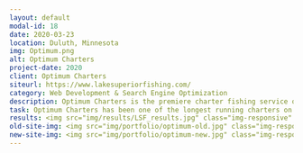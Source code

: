 ```yaml
---
layout: default
modal-id: 18
date: 2020-03-23
location: Duluth, Minnesota
img: Optimum.png
alt: Optimum Charters
project-date: 2020
client: Optimum Charters
siteurl: https://www.lakesuperiorfishing.com/
category: Web Development & Search Engine Optimization
description: Optimum Charters is the premiere charter fishing service on Lake Superior. From their base in Duluth/Superior, we have built a reputation for our outstanding customer service and memorable experiences on beautiful Lake Superior.
task: Optimum Charters has been one of the longest running charters on Lake Superior. They had historically dominated search results with minimal effort. Due to recent algorithm changes by search engines and increased competition they have been seeing less online traffic year after year. After a website redesign, and an optimization of their website content Optimum Charters is now at the top of the first page for their targeted keywords and has seen a huge increase have increased in phone calls and reservations as a result.
results: <img src="img/results/LSF_results.jpg" class="img-responsive" alt="online traffic">
old-site-img: <img src="img/portfolio/optimum-old.jpg" class="img-responsive" alt="">
new-site-img: <img src="img/portfolio/optimum-new.jpg" class="img-responsive" alt="Web Design and SEO in Duluth">
---
```

